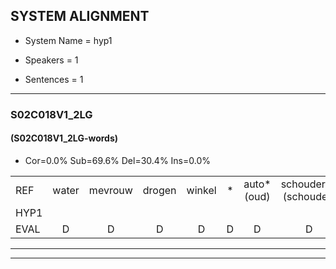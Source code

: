 
## SYSTEM ALIGNMENT

- System Name = hyp1

- Speakers = 1

- Sentences = 1

---

### S02C018V1_2LG

#### (S02C018V1_2LG-words)

- Cor=0.0%	Sub=69.6%	Del=30.4%	Ins=0.0%

|  |  |  |  |  |  |  |  |  |  |  |  |  |  |  |  |  |  |  |  |  |  |  |  |  |  |  |  |  |  |  |  |  |  |  |  |  |  |  |  |  |  |  |  |  |  |  |
|:--- |:---:|:---:|:---:|:---:|:---:|:---:|:---:|:---:|:---:|:---:|:---:|:---:|:---:|:---:|:---:|:---:|:---:|:---:|:---:|:---:|:---:|:---:|:---:|:---:|:---:|:---:|:---:|:---:|:---:|:---:|:---:|:---:|:---:|:---:|:---:|:---:|:---:|:---:|:---:|:---:|:---:|:---:|:---:|:---:|:---:|:---:|
| REF | water | mevrouw | drogen | winkel | * | auto*(oud) | schouders*(schouder) | verhaal | koning | moeilijk | speelplaats | *s | drinken | hoofdpijn | regen | *s | vliegtuig | stoppen | opnieuw | gooien | sneeuwen | moeder | liedje*(lipje) | potlood | *(feest) | *(bel) | fietsbel | vinger | dichtbij | meisje | chauffeur | muziek | waarom | scheuren | lawaai | zwemmen | vuurwerk | appel | cola | kussen | eerste | *s | circus | kleuren | voetbal | vlinder |
| HYP1 |  |  |  |  |  |  |  |  |  |  |  |  |  |  | v | hoen | inkel | d | oe | kohoe | eplaat | um | hofie | een | lusdaar | toe | steeen | goete | watt | eest | me | gae | usiit? | waarom? | sharem | jami | zama | je | marik | apel | kola | kusen | orsten | nern | ba | inde |
| EVAL | D | D | D | D | D | D | D | D | D | D | D | D | D | D | S | S | S | S | S | S | S | S | S | S | S | S | S | S | S | S | S | S | S | S | S | S | S | S | S | S | S | S | S | S | S | S |
---

---
